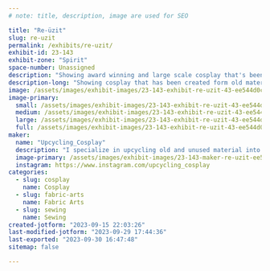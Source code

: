 ```yaml
---
# note: title, description, image are used for SEO

title: "Re-üzit"
slug: re-uzit
permalink: /exhibits/re-uzit/
exhibit-id: 23-143
exhibit-zone: "Spirit"
space-number: Unassigned
description: "Showing award winning and large scale cosplay that's been made from recycled and renewed materials."
description-long: "Showing cosplay that has been created form old material found at goodwill and thrift store, side of the road and trash bins. It doesn't take much to make amazing cosplay; just time, creativity, and a whole lot of patience. You don't need to break the bank to have a great costume. "
image: /assets/images/exhibit-images/23-143-exhibit-re-uzit-43-ee544d0c-038f-46e8-8070-b343d2127ef9-1324-large.jpeg
image-primary: 
  small: /assets/images/exhibit-images/23-143-exhibit-re-uzit-43-ee544d0c-038f-46e8-8070-b343d2127ef9-1324-small.jpeg
  medium: /assets/images/exhibit-images/23-143-exhibit-re-uzit-43-ee544d0c-038f-46e8-8070-b343d2127ef9-1324-medium.jpeg
  large: /assets/images/exhibit-images/23-143-exhibit-re-uzit-43-ee544d0c-038f-46e8-8070-b343d2127ef9-1324-large.jpeg
  full: /assets/images/exhibit-images/23-143-exhibit-re-uzit-43-ee544d0c-038f-46e8-8070-b343d2127ef9-1324-full.jpeg
maker: 
  name: "Upcycling_Cosplay"
  description: "I specialize in upcycling old and unused material into new and exciting cosplay. From Goodwill finds to couches in the side of the road, I use it all. I try and show people that costume making doesn't have to be expensive. You just need creativity and patience. "
  image-primary: /assets/images/exhibit-images/23-143-maker-re-uzit-ee544d0c-038f-46e8-8070-b343d2127ef9-medium.jpeg
  instagram: https://www.instagram.com/upcycling_cosplay
categories: 
  - slug: cosplay
    name: Cosplay
  - slug: fabric-arts
    name: Fabric Arts
  - slug: sewing
    name: Sewing
created-jotform: "2023-09-15 22:03:26"
last-modified-jotform: "2023-09-29 17:44:36"
last-exported: "2023-09-30 16:47:48"
sitemap: false

---
```

